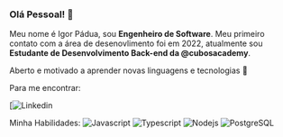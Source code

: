 ### Olá Pessoal! 	:vulcan_salute:

Meu nome é Igor Pádua, sou **Engenheiro de Software**. Meu primeiro contato com a área de desenovlimento foi em 2022, atualmente sou **Estudante de Desenvolvimento Back-end da @cubosacademy**. 

Aberto e motivado a aprender novas linguagens e tecnologias 🚀

Para me encontrar:

[![Linkedin](https://www.linkedin.com/in/igor-padua/)


Minha Habilidades:
![Javascript](https://img.shields.io/badge/JavaScript-323330?style=for-the-badge&logo=javascript&logoColor=F7DF1E)
![Typescript](https://img.shields.io/badge/TypeScript-007ACC?style=for-the-badge&logo=typescript&logoColor=white)
![Nodejs](https://img.shields.io/badge/Node%20js-339933?style=for-the-badge&logo=nodedotjs&logoColor=white)
![PostgreSQL](https://img.shields.io/badge/PostgreSQL-316192?style=for-the-badge&logo=postgresql&logoColor=white)

